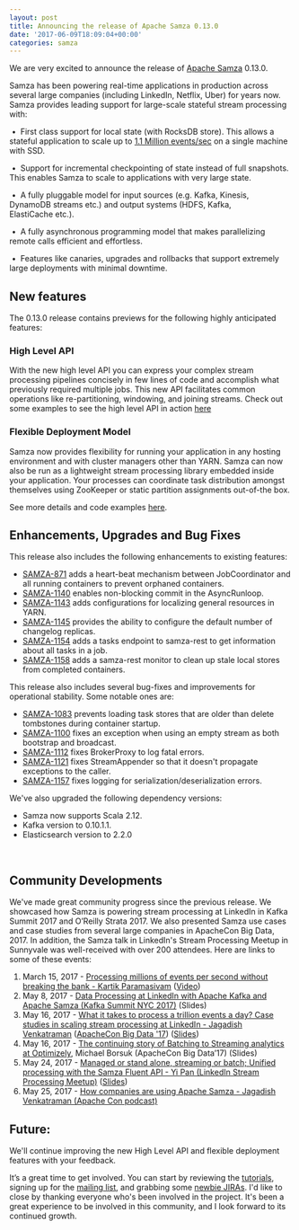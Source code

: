 ```yaml
---
layout: post
title: Announcing the release of Apache Samza 0.13.0
date: '2017-06-09T18:09:04+00:00'
categories: samza
---
```

<p class="c0"><span>We are very excited to announce the release of </span><span class="c7"><a class="c5" href="http://samza.apache.org">Apache Samza</a></span><span class="c6">&nbsp;0.13.0.</span></p><p class="c0 c2"><span class="c6"></span></p><p class="c0"><span>Samza has been powering real-time applications in production across several large companies (including LinkedIn, Netflix, Uber) </span><span>for years now</span><span>. Samza provides leading support for large-scale </span><span>stateful</span><span class="c6">&nbsp;stream processing with:</span></p><p class="c0"><span>&nbsp;&bull; &nbsp;First class support for local state (with RocksDB store). This allows a stateful application to scale up to </span><span class="c7"><a class="c5" href="https://engineering.linkedin.com/performance/benchmarking-apache-samza-12-million-messages-second-single-node">1.1 Million events/sec</a></span><span class="c6">&nbsp;on a single machine with SSD.</span></p><p class="c0"><span class="c6">&nbsp;&bull; &nbsp;Support for incremental checkpointing of state instead of full snapshots. This enables Samza to scale to applications with very large state.</span></p><p class="c0"><span>&nbsp;&bull; &nbsp;A fully pluggable model for input sources (e.g. Kafka, Kinesis, DynamoDB streams etc.) and </span><span>output</span><span>&nbsp;systems (HDFS, Kafka, </span><span>ElastiCache</span><span class="c6">&nbsp;etc.).</span></p><p class="c0"><span class="c6">&nbsp;&bull; &nbsp;A fully asynchronous programming model that makes parallelizing remote calls efficient and effortless.</span></p><p class="c0"><span>&nbsp;&bull; &nbsp;Features like </span><span>canaries</span><span class="c6">, upgrades and rollbacks that support extremely large deployments with minimal downtime.</span></p><p class="c0 c2"><span class="c6"></span></p><h2 class="c1" id="h.gtbpefm8f2eu"><span class="c8">New features</span></h2><p class="c0"><span class="c6">The 0.13.0 release contains previews for the following highly anticipated features:</span></p><p class="c0 c2"><span class="c6"></span></p><h3 class="c9" id="h.l67x5yxz7obm"><span class="c4">High Level API</span></h3><p class="c0"><span>With the new high level API you can express your complex stream processing pipelines concisely in few lines of code and accomplish what previously required multiple jobs. This new API facilitates common operations like re-partitioning, windowing, and joining streams. Check out some examples to see the high level API in action </span><span class="c7"><a class="c5" href="http://samza.apache.org/startup/preview/#high-level-api">here</a></span><span class="c6">&nbsp;</span></p><p class="c0 c2"><span class="c6"></span></p><h3 class="c9" id="h.6ty1kjt0c071"><span class="c4">Flexible Deployment Model</span></h3><p class="c0"><span class="c6">Samza now provides flexibility for running your application in any hosting environment and with cluster managers other than YARN. Samza can now also be run as a lightweight stream processing library embedded inside your application. Your processes can coordinate task distribution amongst themselves using ZooKeeper or static partition assignments out-of-the box. </span></p><p class="c0 c2"><span class="c6"></span></p><p class="c0"><span>See more details and code examples </span><span class="c7"><a class="c5" href="http://samza.apache.org/startup/preview/#flexible-deployment-model">here</a></span><span class="c6">.</span></p><p class="c0 c2"><span class="c6"></span></p><h2 class="c1" id="h.tuafqpc3dyqn"><span class="c8">Enhancements, Upgrades and Bug Fixes</span></h2><p class="c0"><span class="c6">This release also includes the following enhancements to existing features:</span></p><ul class="c13 lst-kix_2fmf2d4a98wh-0 start"><li class="c0 c3"><span class="c7"><a class="c5" href="https://issues.apache.org/jira/browse/SAMZA-871">SAMZA-871</a></span><span>&nbsp;adds a heart-beat mechanism between JobCoordinator and all running containers to </span><span>prevent orphaned containers</span><span class="c6">.</span></li><li class="c0 c3"><span class="c7"><a class="c5" href="https://issues.apache.org/jira/browse/SAMZA-1140">SAMZA-1140</a></span><span class="c6">&nbsp;enables non-blocking commit in the AsyncRunloop.</span></li><li class="c0 c3"><span class="c7"><a class="c5" href="https://issues.apache.org/jira/browse/SAMZA-1143">SAMZA-1143</a></span><span class="c6">&nbsp;adds configurations for localizing general resources in YARN.</span></li><li class="c0 c3"><span class="c7"><a class="c5" href="https://issues.apache.org/jira/browse/SAMZA-1145">SAMZA-1145</a></span><span class="c6">&nbsp;provides the ability to configure the default number of changelog replicas.</span></li><li class="c0 c3"><span class="c7"><a class="c5" href="https://issues.apache.org/jira/browse/SAMZA-1154">SAMZA-1154</a></span><span class="c6">&nbsp;adds a tasks endpoint to samza-rest to get information about all tasks in a job.</span></li><li class="c0 c3"><span class="c7"><a class="c5" href="https://issues.apache.org/jira/browse/SAMZA-1158">SAMZA-1158</a></span><span class="c6">&nbsp;adds a samza-rest monitor to clean up stale local stores from completed containers.</span></li></ul><p class="c0 c2"><span class="c6"></span></p><p class="c0"><span class="c6">This release also includes several bug-fixes and improvements for operational stability. Some notable ones are:</span></p><ul class="c13 lst-kix_rm229gd4rqeu-0 start"><li class="c0 c3"><span class="c7"><a class="c5" href="https://issues.apache.org/jira/browse/SAMZA-1083">SAMZA-1083</a></span><span class="c6">&nbsp;prevents loading task stores that are older than delete tombstones during container startup.</span></li><li class="c0 c3"><span class="c7"><a class="c5" href="https://issues.apache.org/jira/browse/SAMZA-1100">SAMZA-1100</a></span><span class="c6">&nbsp;fixes an exception when using an empty stream as both bootstrap and broadcast.</span></li><li class="c0 c3"><span class="c7"><a class="c5" href="https://issues.apache.org/jira/browse/SAMZA-1112">SAMZA-1112</a></span><span class="c6">&nbsp;fixes BrokerProxy to log fatal errors.</span></li><li class="c0 c3"><span class="c7"><a class="c5" href="https://issues.apache.org/jira/browse/SAMZA-1121">SAMZA-1121</a></span><span class="c6">&nbsp;fixes StreamAppender so that it doesn&#39;t propagate exceptions to the caller.</span></li><li class="c0 c3"><span class="c7"><a class="c5" href="https://issues.apache.org/jira/browse/SAMZA-1157">SAMZA-1157</a></span><span class="c6">&nbsp;fixes logging for serialization/deserialization errors.</span></li></ul><p class="c0 c2"><span class="c6"></span></p><p class="c0"><span class="c6">We&#39;ve also upgraded the following dependency versions:</span></p><ul class="c13 lst-kix_2hdzdhp18mq6-0 start"><li class="c0 c3"><span class="c6">Samza now supports Scala 2.12.</span></li><li class="c0 c3"><span class="c6">Kafka version to 0.10.1.1.</span></li><li class="c0 c3"><span class="c6">Elasticsearch version to 2.2.0</span></li></ul><p class="c0"><span class="c6">&nbsp;</span></p><h2 class="c1" id="h.hesrr9ipm1db"><span class="c8">Community Developments</span></h2><p class="c0"><span>We&#39;ve made great community progress since the previous release. We showcased how Samza is powering stream processing at LinkedIn in Kafka Summit 2017 and O&rsquo;Reilly Strata 2017. We also presented Samza use cases and case studies from several large companies in ApacheCon Big Data, 2017. In addition, the Samza talk in LinkedIn&#39;s </span><span class="c10">Stream Processing Meetup</span><span>&nbsp;in Sunnyvale was well-received with over 200 attendees. Here are links to some of these events:</span></p><ol class="c13 lst-kix_uhstr71w8gkg-0 start" start="1"><li class="c0 c3"><span>March 15, 2017 - </span><span class="c7"><a class="c5" href="https://conferences.oreilly.com/strata/strata-ca/public/schedule/detail/56054">Processing millions of events per second without breaking the bank - Kartik Paramasivam</a></span><span>&nbsp;(</span><span class="c7"><a class="c5" href="https://www.safaribooksonline.com/library/view/strata-hadoop/9781491976166/video301066.html">Video</a></span><span class="c6">)</span></li><li class="c0 c3"><span>May 8, 2017 - </span><span class="c7"><a class="c5" href="https://kafka-summit.org/sessions/data-processing-linkedin-apache-kafka/">Data Processing at LinkedIn with Apache Kafka and Apache Samza (Kafka Summit NYC 2017)</a></span><span class="c6">&nbsp;(Slides)</span></li><li class="c0 c3"><span>May 16, 2017 - </span><span class="c7"><a class="c5" href="https://apachebigdata2017.sched.com/event/9zv1/what-it-takes-to-process-a-trillion-events-a-day-case-studies-in-scaling-stream-processing-at-linkedin-jagadish-venkatraman-linkedin">What it takes to process a trillion events a day? Case studies in scaling stream processing at LinkedIn - </a></span><span class="c7"><a class="c5" href="https://apachebigdata2017.sched.com/event/9zv1/what-it-takes-to-process-a-trillion-events-a-day-case-studies-in-scaling-stream-processing-at-linkedin-jagadish-venkatraman-linkedin">Jagadish Venkatraman</a></span><span>&nbsp;(</span><span class="c7"><a class="c5" href="https://apachebigdata2017.sched.com/">ApacheCon Big Data &#39;17</a></span><span>) (</span><span class="c7"><a class="c5" href="https://cwiki.apache.org/confluence/download/attachments/51812876/ApacheCon-Talk-Jagadish-1.pdf?version%3D1%26modificationDate%3D1496363193591%26api%3Dv2">Slides</a></span><span class="c6">) </span></li><li class="c0 c3"><span>May 16, 2017 - </span><span class="c7"><a class="c5" href="https://apachebigdata2017.sched.com/event/9zvj/the-continuing-story-of-batching-to-streaming-analytics-at-optimizely-michael-borsuk-optimizely">The continuing story of Batching to Streaming analytics at Optimizely</a></span><span>, Michael Borsuk (ApacheCon Big Data&rsquo;17) (Slides)</span></li><li class="c0 c3"><span>May 24, 2017 - </span><span class="c7"><a class="c5" href="https://www.meetup.com/Stream-Processing-Meetup-LinkedIn/events/238303422/">Managed or stand alone, streaming or batch; Unified processing with the Samza Fluent API - Yi Pan (LinkedIn Stream Processing Meetup)</a></span><span>&nbsp;(</span><span class="c7"><a class="c5" href="https://www.slideshare.net/YiPan7/samza-013-meetup-slide-v10pptx">Slides</a></span><span class="c6">)</span></li><li class="c0 c3"><span>May 25, 2017 - </span><span class="c7"><a class="c5" href="https://feathercast.apache.org/2017/05/25/jagadish-venkatraman-apachecon-north-america-and-how-companies-are-using-apache-samza/">How companies are using Apache Samza - Jagadish Venkatraman (Apache Con podcast)</a></span></li></ol><p class="c0 c2"><span class="c6"></span></p><p class="c0"><h2 class="c1" id="h.hesrr9ipm1db"><span class="c8">Future:</span></h2></p><p class="c0"><span>We&#39;ll continue improving the new High Level API and </span><span>flexible deployment </span><span class="c6">features with your feedback.</span></p><p class="c0 c2"><span class="c6"></span></p><p class="c0"><span>It&rsquo;s a great time to get involved. You can start by reviewing the </span><span class="c7"><a class="c5" href="http://samza.apache.org/startup/preview/#try-it-out">tutorials</a></span><span>, signing up for the </span><span class="c7"><a class="c5" href="http://samza.apache.org/community/mailing-lists.html">mailing list</a></span><span>, and grabbing some </span><span class="c7"><a class="c5" href="https://issues.apache.org/jira/browse/SAMZA-1232?jql=project%20%3D%20SAMZA%20AND%20labels%20%3D%20newbie%20AND%20status%20%3D%20Open">newbie JIRAs</a></span><span class="c6">. I&#39;d like to close by thanking everyone who&#39;s been involved in the project. It&#39;s been a great experience to be involved in this community, and I look forward to its continued growth.
